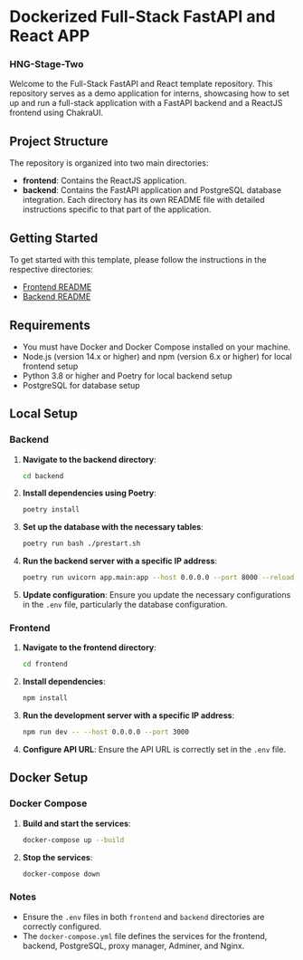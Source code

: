 # Dockerized Full-Stack FastAPI and React APP
<h3>HNG-Stage-Two</h3>
Welcome to the Full-Stack FastAPI and React template repository. This repository serves as a demo application for interns, showcasing how to set up and run a full-stack application with a FastAPI backend and a ReactJS frontend using ChakraUI.

## Project Structure
The repository is organized into two main directories:
- **frontend**: Contains the ReactJS application.
- **backend**: Contains the FastAPI application and PostgreSQL database integration.
Each directory has its own README file with detailed instructions specific to that part of the application.

## Getting Started
To get started with this template, please follow the instructions in the respective directories:
- [Frontend README](./frontend/README.md)
- [Backend README](./backend/README.md)

## Requirements
- You must have Docker and Docker Compose installed on your machine.
- Node.js (version 14.x or higher) and npm (version 6.x or higher) for local frontend setup
- Python 3.8 or higher and Poetry for local backend setup
- PostgreSQL for database setup

## Local Setup
### Backend
1. **Navigate to the backend directory**:
    ```sh
    cd backend
    ```
2. **Install dependencies using Poetry**:
    ```sh
    poetry install
    ```
3. **Set up the database with the necessary tables**:
    ```sh
    poetry run bash ./prestart.sh
    ```
4. **Run the backend server with a specific IP address**:
    ```sh
    poetry run uvicorn app.main:app --host 0.0.0.0 --port 8000 --reload
    ```
5. **Update configuration**:
   Ensure you update the necessary configurations in the `.env` file, particularly the database configuration.
   
### Frontend
1. **Navigate to the frontend directory**:
    ```sh
    cd frontend
    ```
2. **Install dependencies**:
    ```sh
    npm install
    ```
3. **Run the development server with a specific IP address**:
    ```sh
    npm run dev -- --host 0.0.0.0 --port 3000
    ```
4. **Configure API URL**:
   Ensure the API URL is correctly set in the `.env` file.
   
## Docker Setup
### Docker Compose
1. **Build and start the services**:
    ```sh
    docker-compose up --build
    ```
2. **Stop the services**:
    ```sh
    docker-compose down
    ```

### Notes
- Ensure the `.env` files in both `frontend` and `backend` directories are correctly configured.
- The `docker-compose.yml` file defines the services for the frontend, backend, PostgreSQL, proxy manager, Adminer, and Nginx.
